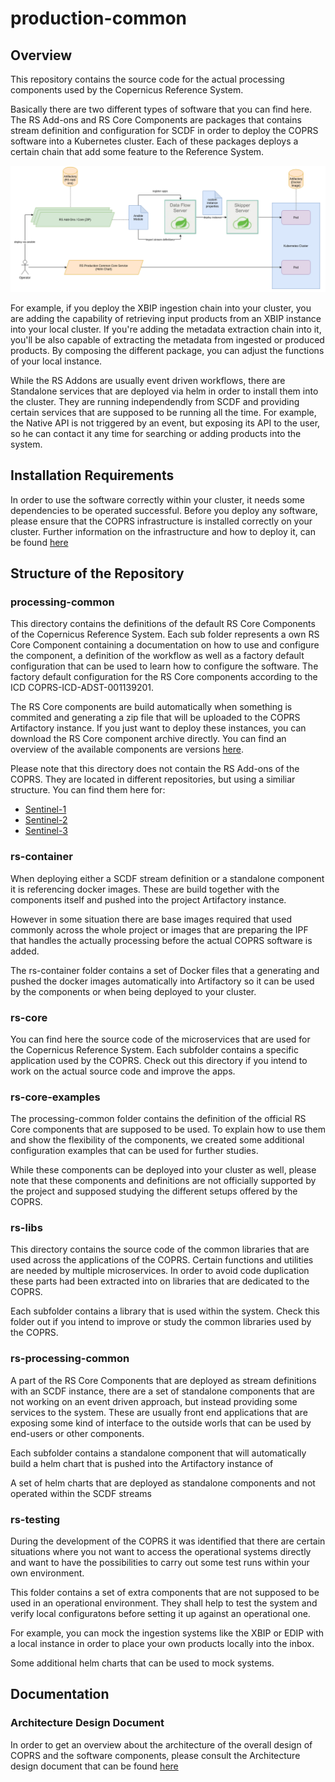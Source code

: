 # production-common

## Overview

This repository contains the source code for the actual processing components used by the Copernicus Reference System.

Basically there are two different types of software that you can find here. The RS Add-ons and RS Core Components are packages that contains stream definition and configuration for SCDF in order to deploy the COPRS software into a Kubernetes cluster. Each of these packages deploys a certain chain that add some feature to the Reference System.

![overview](./docs/media/overview.png "Overview")

For example, if you deploy the XBIP ingestion chain into your cluster, you are adding the capability of retrieving input products from an XBIP instance into your local cluster. If you're adding the metadata extraction chain into it, you'll be also capable of extracting the metadata from ingested or produced products. By composing the different package, you can adjust the functions of your local instance.

While the RS Addons are usually event driven workflows, there are Standalone services that are deployed via helm in order to install them into the cluster. They are running independendly from SCDF and providing certain services that are supposed to be running all the time. For example, the Native API is not triggered by an event, but exposing its API to the user, so he can contact it any time for searching or adding products into the system.

## Installation Requirements

In order to use the software correctly within your cluster, it needs some dependencies to be operated successful. Before you deploy any software, please ensure that the COPRS infrastructure is installed correctly on your cluster. Further information on the infrastructure and how to deploy it, can be found [here](https://github.com/COPRS/infrastructure)

## Structure of the Repository

### processing-common

This directory contains the definitions of the default RS Core Components of the Copernicus Reference System. Each sub folder represents a own RS Core Component containing a documentation on how to use and configure the component, a definition of the workflow as well as a factory default configuration that can be used to learn how to configure the software. The factory default configuration for the RS Core components according to the ICD COPRS-ICD-ADST-001139201.

The RS Core components are build automatically when something is commited and generating a zip file that will be uploaded to the COPRS Artifactory instance. If you just want to deploy these instances, you can download the RS Core component archive directly. You can find an overview of the available components are versions [here](https://artifactory.coprs.esa-copernicus.eu/artifactory/rs-zip/).

Please note that this directory does not contain the RS Add-ons of the COPRS. They are located in different repositories, but using a similiar structure. You can find them here for:
* [Sentinel-1](https://github.com/COPRS/processing-sentinel-1)
* [Sentinel-2](https://github.com/COPRS/processing-sentinel-2)
* [Sentinel-3](https://github.com/COPRS/processing-sentinel-3)

### rs-container

When deploying either a SCDF stream definition or a standalone component it is referencing docker images. These are build together with the components itself and pushed into the project Artifactory instance.

However in some situation there are base images required that used commonly across the whole project or images that are preparing the IPF that handles the actually processing before the actual COPRS software is added.

The rs-container folder contains a set of Docker files that a generating and pushed the docker images automatically into Artifactory so it can be used by the components or when being deployed to your cluster.

### rs-core

You can find here the source code of the microservices that are used for the Copernicus Reference System. Each subfolder contains a specific application used by the COPRS. Check out this directory if you intend to work on the actual source code and improve the apps.

### rs-core-examples

The processing-common folder contains the definition of the official RS Core components that are supposed to be used. To explain how to use them and show the flexibility of the components, we created some additional configuration examples that can be used for further studies.

While these components can be deployed into your cluster as well, please note that these components and definitions are not officially supported by the project and supposed studying the different setups offered by the COPRS.

### rs-libs

This directory contains the source code of the common libraries that are used across the applications of the COPRS. Certain functions and utilities are needed by multiple microservices. In order to avoid code duplication these parts had been extracted into on libraries that are dedicated to the COPRS.

Each subfolder contains a library that is used within the system. Check this folder out if you intend to improve or study the common libraries used by the COPRS.


### rs-processing-common

A part of the RS Core Components that are deployed as stream definitions with an SCDF instance, there are a set of standalone components that are not working on an event driven approach, but instead providing some services to the system. These are usually front end applications that are exposing some kind of interface to the outside worls that can be used by end-users or other components.

Each subfolder contains a standalone component that will automatically build a helm chart that is pushed into the Artifactory instance of 

A set of helm charts that are deployed as standalone components and not operated within the SCDF streams

### rs-testing

During the development of the COPRS it was identified that there are certain situations where you not want to access the operational systems directly and want to have the possibilities to carry out some test runs within your own environment.

This folder contains a set of extra components that are not supposed to be used in an operational environment. They shall help to test the system and verify local configuratons before setting it up against an operational one.

For example, you can mock the ingestion systems like the XBIP or EDIP with a local instance in order to place your own products locally into the inbox.

Some additional helm charts that can be used to mock systems. 

## Documentation

### Architecture Design Document
In order to get an overview about the architecture of the overall design of COPRS and the software components, please consult the Architecture design document that can be found [here](./docs/architecture)